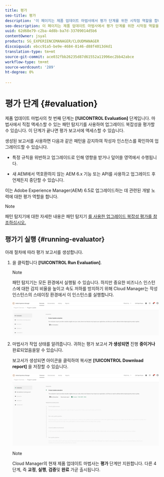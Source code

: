 ```yaml
---
title: 평가
seo-title: 평가
description: '이 페이지는 제품 업데이트 마법사에서 평가 단계를 위한 시작점 역할을 합니다. '
seo-description: 이 페이지는 제품 업데이트 마법사에서 평가 단계를 위한 시작점 역할을 합니다.
uuid: 62d68e79-c2ba-4d8b-ba7d-33709014d5b6
contentOwner: jsyal
products: SG_EXPERIENCEMANAGER/CLOUDMANAGER
discoiquuid: ebcc91a5-be9e-4684-8146-d88f4013d4d1
translation-type: tm+mt
source-git-commit: ace032fbb26235d87d61552a11996ec2bb42abce
workflow-type: tm+mt
source-wordcount: '289'
ht-degree: 0%

---
```



# 평가 단계 {#evaluation}

제품 업데이트 마법사의 첫 번째 단계는 **[!UICONTROL Evaluation]** 단계입니다.
마법사에서 직접 액세스할 수 있는 패턴 탐지기를 사용하여 업그레이드 복잡성을 평가할 수 있습니다. 이 단계가 끝나면 평가 보고서에 액세스할 수 있습니다.

생성된 보고서를 사용하면 다음과 같은 패턴을 감지하여 작성자 인스턴스를 확인하여 업그레이드할 수 있습니다.

* 특정 규칙을 위반하고 업그레이드로 인해 영향을 받거나 덮어쓸 영역에서 수행됩니다.

* 새 AEM에서 역호환하지 않는 AEM 6.x 기능 또는 API를 사용하고 업그레이드 후 언제든지 중단할 수 있습니다.

이는 Adobe Experience Manager(AEM) 6.5로 업그레이드하는 데 관련된 개발 노력에 대한 평가 역할을 합니다.

>[!NOTE]
>
>패턴 탐지기에 대한 자세한 내용은 패턴 탐지기 [를 사용한 업그레이드 복잡성 평가를 참조하십시오.](https://helpx.adobe.com/experience-manager/6-4/sites/deploying/using/pattern-detector.html)

## 평가기 실행 {#running-evaluator}

아래 절차에 따라 평가 보고서를 생성합니다.

1. 을 클릭합니다 **[!UICONTROL Run Evaluation]**.

   >[!NOTE]
   >패턴 탐지기는 모든 환경에서 실행될 수 있습니다. 하지만 중요한 비즈니스 인스턴스에 대한 감지 비율을 높이고 속도 저하를 방지하기 위해 Cloud Manager는 작성 인스턴스의 스테이징 환경에서 이 인스턴스를 실행합니다.

   ![](assets/Run-Evaluation.png)

1. 마법사가 작업 상태를 알려줍니다. 귀하는 평가 보고서 **가 생성되면** 진행 **중이거나** 완료되었음을알 수 있습니다.

   보고서가 생성되면 아이콘을 클릭하여 복사본 **[!UICONTROL Download report]** 을 저장할 수 있습니다.

   ![](assets/Evaluation-1.png)


   >[!NOTE]
   >
   >Cloud Manager의 현재 제품 업데이트 마법사는 **평가** 단계만 지원합니다. 다른 4단계, 즉 **교정**, **실행**, **검증**&#x200B;및 **완료** 가곧 출시됩니다.
